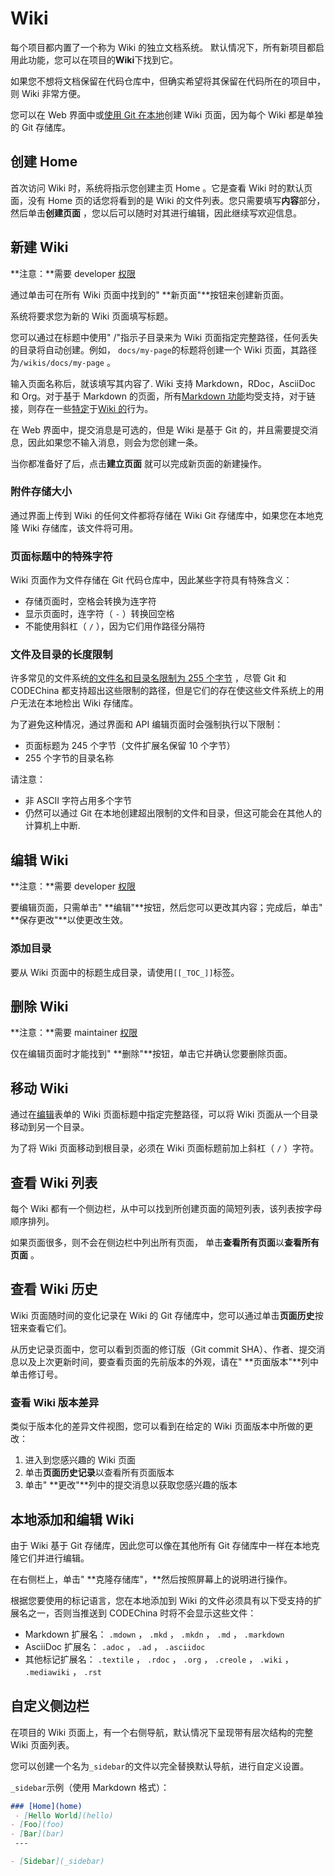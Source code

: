 # Wiki[](#wiki "Permalink")

每个项目都内置了一个称为 Wiki 的独立文档系统。 默认情况下，所有新项目都启用此功能，您可以在项目的**Wiki**下找到它。

如果您不想将文档保留在代码仓库中，但确实希望将其保留在代码所在的项目中，则 Wiki 非常方便。

您可以在 Web 界面中或[使用 Git 在本地](#adding-and-editing-wiki-pages-locally)创建 Wiki 页面，因为每个 Wiki 都是单独的 Git 存储库。

## 创建 Home [](#first-time-creating-the-home-page "Permalink")

首次访问 Wiki 时，系统将指示您创建主页 Home 。它是查看 Wiki 时的默认页面，没有 Home 页的话您将看到的是 Wiki 的文件列表。您只需要填写**内容**部分，然后单击**创建页面** ，您以后可以随时对其进行编辑，因此继续写欢迎信息。

## 新建 Wiki [](#creating-a-new-wiki-page "Permalink")

**注意：**需要 developer [权限](/docs/user/permissions.md) 

通过单击可在所有 Wiki 页面中找到的" **新页面"**按钮来创建新页面。

系统将要求您为新的 Wiki 页面填写标题。

您可以通过在标题中使用" /"指示子目录来为 Wiki 页面指定完整路径，任何丢失的目录将自动创建。例如， `docs/my-page`的标题将创建一个 Wiki 页面，其路径为`/wikis/docs/my-page` 。

输入页面名称后，就该填写其内容了. Wiki 支持 Markdown，RDoc，AsciiDoc 和 Org。对于基于 Markdown 的页面，所有[Markdown 功能](/docs/user/markdown.md)均受支持，对于链接，则存在一些[特定](/docs/user/markdown.md#wiki-specific-markdown)于[Wiki 的](/docs/user/markdown.md#wiki-specific-markdown)行为。

在 Web 界面中，提交消息是可选的，但是 Wiki 是基于 Git 的，并且需要提交消息，因此如果您不输入消息，则会为您创建一条。

当你都准备好了后，点击**建立页面** 就可以完成新页面的新建操作。

### 附件存储大小[](#attachment-storage "Permalink")

 通过界面上传到 Wiki 的任何文件都将存储在 Wiki Git 存储库中，如果您在本地克隆 Wiki 存储库，该文件将可用。

### 页面标题中的特殊字符[](#special-characters-in-page-titles "Permalink")

Wiki 页面作为文件存储在 Git 代码仓库中，因此某些字符具有特殊含义：

*   存储页面时，空格会转换为连字符
*   显示页面时，连字符（ `-` ）转换回空格
*   不能使用斜杠（ `/` ），因为它们用作路径分隔符

### 文件及目录的长度限制[](#length-restrictions-for-file-and-directory-names "Permalink")

许多常见的文件系统[的文件名和目录名限制为 255 个字节](https://en.wikipedia.org/wiki/Comparison_of_file_systems#Limits) ，尽管 Git 和 CODEChina 都支持超出这些限制的路径，但是它们的存在使这些文件系统上的用户无法在本地检出 Wiki 存储库。

为了避免这种情况，通过界面和 API 编辑页面时会强制执行以下限制：

*   页面标题为 245 个字节（文件扩展名保留 10 个字节）
*   255 个字节的目录名称

请注意：

*   非 ASCII 字符占用多个字节
*   仍然可以通过 Git 在本地创建超出限制的文件和目录，但这可能会在其他人的计算机上中断.

## 编辑 Wiki [](#editing-a-wiki-page "Permalink")

**注意：**需要 developer [权限](/docs/user/permissions.md) 

要编辑页面，只需单击" **编辑"**按钮，然后您可以更改其内容；完成后，单击" **保存更改"**以使更改生效。

### 添加目录[](#adding-a-table-of-contents "Permalink")

要从 Wiki 页面中的标题生成目录，请使用`[[_TOC_]]`标签。

## 删除 Wiki [](#deleting-a-wiki-page "Permalink")

**注意：**需要 maintainer [权限](/docs/user/permissions.md)

仅在编辑页面时才能找到" **删除"**按钮，单击它并确认您要删除页面。

## 移动 Wiki [](#moving-a-wiki-page "Permalink")

通过在[编辑](#editing-a-wiki-page)表单的 Wiki 页面标题中指定完整路径，可以将 Wiki 页面从一个目录移动到另一个目录。

为了将 Wiki 页面移动到根目录，必须在 Wiki 页面标题前加上斜杠（ `/` ）字符。

## 查看 Wiki 列表[](#viewing-a-list-of-all-created-wiki-pages "Permalink")

每个 Wiki 都有一个侧边栏，从中可以找到所创建页面的简短列表，该列表按字母顺序排列。

如果页面很多，则不会在侧边栏中列出所有页面， 单击**查看所有页面**以**查看所有页面** 。

## 查看 Wiki 历史[](#viewing-the-history-of-a-wiki-page "Permalink")

Wiki 页面随时间的变化记录在 Wiki 的 Git 存储库中，您可以通过单击**页面历史**按钮来查看它们。

从历史记录页面中，您可以看到页面的修订版（Git commit SHA）、作者、提交消息以及上次更新时间，要查看页面的先前版本的外观，请在" **页面版本"**列中单击修订号。

### 查看 Wiki 版本差异[](#viewing-the-changes-between-page-versions "Permalink")

类似于版本化的差异文件视图，您可以看到在给定的 Wiki 页面版本中所做的更改：

1.  进入到您感兴趣的 Wiki 页面
2.  单击**页面历史记录**以查看所有页面版本
3.  单击" **更改"**列中的提交消息以获取您感兴趣的版本

## 本地添加和编辑 Wiki[](#adding-and-editing-wiki-pages-locally "Permalink")

由于 Wiki 基于 Git 存储库，因此您可以像在其他所有 Git 存储库中一样在本地克隆它们并进行编辑。

在右侧栏上，单击" **克隆存储库"，**然后按照屏幕上的说明进行操作。

根据您要使用的标记语言，您在本地添加到 Wiki 的文件必须具有以下受支持的扩展名之一，否则当推送到 CODEChina 时将不会显示这些文件：

*   Markdown 扩展名： `.mdown` ， `.mkd` ， `.mkdn` ， `.md` ， `.markdown` 
*   AsciiDoc 扩展名： `.adoc` ， `.ad` ， `.asciidoc` 
*   其他标记扩展名： `.textile` ， `.rdoc` ， `.org` ， `.creole` ， `.wiki` ， `.mediawiki` ， `.rst` 

## 自定义侧边栏[](#customizing-sidebar "Permalink")

在项目的 Wiki 页面上，有一个右侧导航，默认情况下呈现带有层次结构的完整 Wiki 页面列表。

您可以创建一个名为`_sidebar`的文件以完全替换默认导航，进行自定义设置。

`_sidebar`示例（使用 Markdown 格式）：

```markdown
### [Home](home)
 - [Hello World](hello)
- [Foo](foo)
- [Bar](bar)
 ---

- [Sidebar](_sidebar) 
```